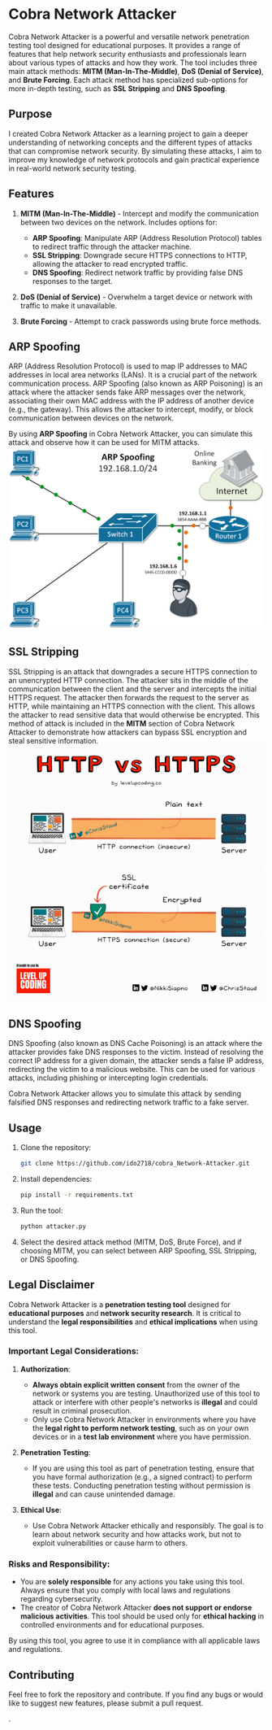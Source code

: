 # Cobra Network Attacker

Cobra Network Attacker is a powerful and versatile network penetration testing tool designed for educational purposes. It provides a range of features that help network security enthusiasts and professionals learn about various types of attacks and how they work. The tool includes three main attack methods: **MITM (Man-In-The-Middle)**, **DoS (Denial of Service)**, and **Brute Forcing**. Each attack method has specialized sub-options for more in-depth testing, such as **SSL Stripping** and **DNS Spoofing**.

## Purpose

I created Cobra Network Attacker as a learning project to gain a deeper understanding of networking concepts and the different types of attacks that can compromise network security. By simulating these attacks, I aim to improve my knowledge of network protocols and gain practical experience in real-world network security testing.

## Features

1. **MITM (Man-In-The-Middle)** - Intercept and modify the communication between two devices on the network. Includes options for:
   - **ARP Spoofing**: Manipulate ARP (Address Resolution Protocol) tables to redirect traffic through the attacker machine.
   - **SSL Stripping**: Downgrade secure HTTPS connections to HTTP, allowing the attacker to read encrypted traffic.
   - **DNS Spoofing**: Redirect network traffic by providing false DNS responses to the target.

2. **DoS (Denial of Service)** - Overwhelm a target device or network with traffic to make it unavailable.

3. **Brute Forcing** - Attempt to crack passwords using brute force methods.

## ARP Spoofing

ARP (Address Resolution Protocol) is used to map IP addresses to MAC addresses in local area networks (LANs). It is a crucial part of the network communication process. ARP Spoofing (also known as ARP Poisoning) is an attack where the attacker sends fake ARP messages over the network, associating their own MAC address with the IP address of another device (e.g., the gateway). This allows the attacker to intercept, modify, or block communication between devices on the network.

By using **ARP Spoofing** in Cobra Network Attacker, you can simulate this attack and observe how it can be used for MITM attacks.
![ARP_GIF](arp-man-in-the-middle.gif)

## SSL Stripping

SSL Stripping is an attack that downgrades a secure HTTPS connection to an unencrypted HTTP connection. The attacker sits in the middle of the communication between the client and the server and intercepts the initial HTTPS request. The attacker then forwards the request to the server as HTTP, while maintaining an HTTPS connection with the client. This allows the attacker to read sensitive data that would otherwise be encrypted.
This method of attack is included in the **MITM** section of Cobra Network Attacker to demonstrate how attackers can bypass SSL encryption and steal sensitive information.
![SSL_GID](sslgif.gif)


## DNS Spoofing

DNS Spoofing (also known as DNS Cache Poisoning) is an attack where the attacker provides fake DNS responses to the victim. Instead of resolving the correct IP address for a given domain, the attacker sends a false IP address, redirecting the victim to a malicious website. This can be used for various attacks, including phishing or intercepting login credentials.

Cobra Network Attacker allows you to simulate this attack by sending falsified DNS responses and redirecting network traffic to a fake server.

## Usage

1. Clone the repository:
    ```bash
    git clone https://github.com/ido2718/cobra_Network-Attacker.git
    ```

2. Install dependencies:
    ```bash
    pip install -r requirements.txt
    ```

3. Run the tool:
    ```bash
    python attacker.py
    ```

4. Select the desired attack method (MITM, DoS, Brute Force), and if choosing MITM, you can select between ARP Spoofing, SSL Stripping, or DNS Spoofing.

## Legal Disclaimer

Cobra Network Attacker is a **penetration testing tool** designed for **educational purposes** and **network security research**. It is critical to understand the **legal responsibilities** and **ethical implications** when using this tool.

### **Important Legal Considerations:**
1. **Authorization**: 
   - **Always obtain explicit written consent** from the owner of the network or systems you are testing. Unauthorized use of this tool to attack or interfere with other people's networks is **illegal** and could result in criminal prosecution.
   - Only use Cobra Network Attacker in environments where you have the **legal right to perform network testing**, such as on your own devices or in a **test lab environment** where you have permission.

2. **Penetration Testing**: 
   - If you are using this tool as part of penetration testing, ensure that you have formal authorization (e.g., a signed contract) to perform these tests. Conducting penetration testing without permission is **illegal** and can cause unintended damage.

3. **Ethical Use**:
   - Use Cobra Network Attacker ethically and responsibly. The goal is to learn about network security and how attacks work, but not to exploit vulnerabilities or cause harm to others.

### **Risks and Responsibility**:
   - You are **solely responsible** for any actions you take using this tool. Always ensure that you comply with local laws and regulations regarding cybersecurity.
   - The creator of Cobra Network Attacker **does not support or endorse malicious activities**. This tool should be used only for **ethical hacking** in controlled environments and for educational purposes.

By using this tool, you agree to use it in compliance with all applicable laws and regulations.

## Contributing

Feel free to fork the repository and contribute. If you find any bugs or would like to suggest new features, please submit a pull request.

.
